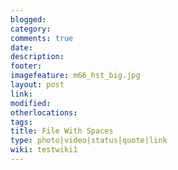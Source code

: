 ```yaml
---
blogged: 
category: 
comments: true
date: 
description: 
footer: 
imagefeature: m66_hst_big.jpg
layout: post
link: 
modified: 
otherlocations: 
tags: 
title: File With Spaces
type: photo|video|status|quote|link
wiki: testwiki1
---
```

<!--summary-->